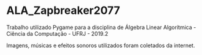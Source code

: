 # ALA_Zapbreaker2077
Trabalho utilizado Pygame para a disciplina de Álgebra Linear Algorítmica - Ciência da Computação - UFRJ - 2019.2

Imagens, músicas e efeitos sonoros utilizados foram coletados da internet.
